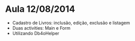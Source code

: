 Aula 12/08/2014
===========
- Cadastro de Livros: inclusão, edição, exclusão e listagem
- Duas activities: Main e Form
- Utilizando Db4oHelper